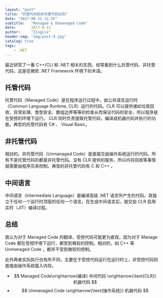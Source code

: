 ```yaml
---
layout: "post"
title: "托管代码和非托管代码区别"
date: "2017-08-12 12:35"
subtitle:   "Managed & Unmanaged Code"
date:       2017-8-12
author:     "ZingLix"
header-img: "img/post-9.jpg"
catalog: true
tags:
    - .NET
---
```


最近研究了一番 C++/CLI 和 .NET 相关的东西，经常看到什么托管代码、非托管代码，这是在微软 .NET Framework 环境下的术语。

## 托管代码

托管代码（Managed Code）是在程序运行过程中，由公共语言运行时（Common Language Runtime, CLR）运行的代码。CLR 可以提供诸如垃圾回收、异常处理、类型安全、数组边界等等的检查从而保证代码的安全，所以程序是在受控的环境下运行。 CLR 同时负责提取托管代码，编译成机器代码并执行的功能。典型的托管代码有 C# 、 Visual Basic。

## 非托管代码

相对的，非托管代码（Unmanaged Code）是直接交由操作系统运行的代码。所有不是托管代码的都是非托管代码。没有 CLR 提供的服务，所以内存回收等事情就需要由程序员来控制。典型的非托管代码有 C 和 C++ 。

## 中间语言

中间语言（Intermediate Language）是编译高级 .NET 语言所产生的代码，其独立于任何一个运行时顶层的任何一个语言。在生成中间语言后，就交由 CLR 启用实时（JIT）编译过程。

## 总结

我认为对于 Managed Code 的翻译，受控代码可能更为直观，因为对于 Manage Code 都在受控环境下运行，都受到微软的控制。相对的，如 C++ 等 Unmanaged Code ，都并不受到微软的控制。

此外两者实际执行也有所不同，主要在于受控代码运行在运行时上，非受控代码则直接由操作系统载入内存。

- $$ Managed Code\xrightarrow{编译} 中间代码 \xrightarrow{\text{CLR}} 机器代码 $$
- $$ Unmanaged Code \xrightarrow{\text{操作系统}} 机器代码 $$
